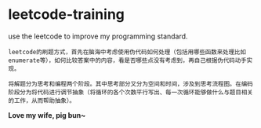 # leetcode-training
use the leetcode to improve my programming standard.

`leetcode的刷题方式，首先在脑海中考虑使用伪代码如何处理（包括用哪些函数来处理比如enumerate等），如何比较答案中的内容，看是否哪些点没有考虑到，再自己根据伪代码动手实现。`

`将解题分为思考和编程两个阶段。其中思考部分又分为空间和时间，涉及到思考流程图。在编码阶段分为将代码进行调节抽象（将循环的各个次数平行写出、每一次循环能够做什么与题目相关的工作，从而帮助抽象）。`

**Love my wife, pig bun~**
